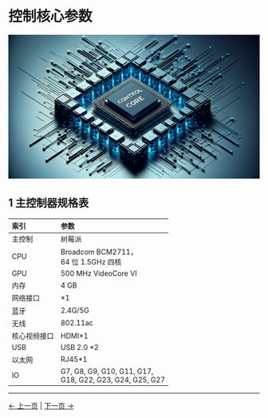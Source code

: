 # 控制核心参数

<img src="../resources/2-ProductFeature/2.2/image.png" width="800" height="auto" />

## 1 主控制器规格表

| 索引         | 参数                                                         |
| :----------- | :----------------------------------------------------------- |
| 主控制       | 树莓派                                                       |
| CPU          | Broadcom BCM2711，<br> 64 位 1.5GHz 四核                     |
| GPU          | 500 MHz VideoCore VI                                         |
| 内存         | 4 GB                                                         |
| 网络接口     | \*1                                                          |
| 蓝牙         | 2.4G/5G                                                      |
| 无线         | 802.11ac                                                     |
| 核心视频接口 | HDMI\*1                                                      |
| USB          | USB 2.0 \*2                                                  |
| 以太网       | RJ45\*1                                                      |
| IO           | G7, G8, G9, G10, G11, G17, <br> G18, G22, G23, G24, G25, G27 |

---

[← 上一页](2.1-MachineSpecification.md) | [下一页 →](../2-ProductFeature/2.3-MechanicalStructureParameter.md)
